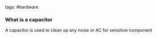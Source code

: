 tags: #hardware

### What is a capacitor

A capacitor is used to clean up any noise or AC for sensitive component

